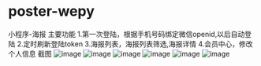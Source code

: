 # poster-wepy
小程序-海报
主要功能
1.第一次登陆，根据手机号码绑定微信openid,以后自动登陆
2.定时刷新登陆token
3.海报列表，海报列表筛选,海报详情
4.会员中心，修改个人信息
截图
![image](https://raw.githubusercontent.com/Gumtrip/poster-wepy/master/readmeImages/poster-index-1.png)
![image](https://raw.githubusercontent.com/Gumtrip/poster-wepy/master/readmeImages/poster-index-1.png)
![image](https://raw.githubusercontent.com/Gumtrip/poster-wepy/master/readmeImages/poster-index-2.png)
![image](https://raw.githubusercontent.com/Gumtrip/poster-wepy/master/readmeImages/poster-show.png)
![image](https://raw.githubusercontent.com/Gumtrip/poster-wepy/master/readmeImages/user1.png)
![image](https://raw.githubusercontent.com/Gumtrip/poster-wepy/master/readmeImages/user2.png)
